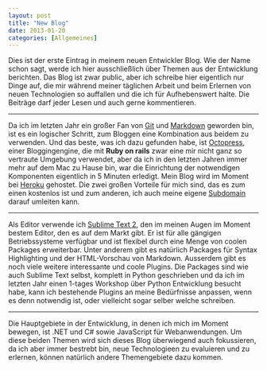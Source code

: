 ```yaml
---
layout: post
title: "New Blog"
date: 2013-01-20
categories: [Allgemeines]
---
```


Dies ist der erste Eintrag in meinem neuen Entwickler Blog. Wie der Name schon sagt, werde ich hier ausschließlich über Themen aus der Entwicklung berichten. Das Blog ist zwar public, aber ich schreibe hier eigentlich nur Dinge auf, die mir während meiner täglichen Arbeit und beim Erlernen von neuen Technologien so auffallen und die ich für Aufhebenswert halte. Die Beiträge darf jeder Lesen und auch gerne kommentieren.

-------

Da ich im letzten Jahr ein großer Fan von [Git](http://git-scm.com) und [Markdown](http://daringfireball.net/projects/markdown/) geworden bin, ist es ein logischer Schritt, zum Bloggen eine Kombination aus beidem zu verwenden. Und das beste, was ich dazu gefunden habe, ist [Octopress](http://octopress.org/), einer Bloggingengine, die mit **Ruby on rails** zwar eine mir nicht ganz so vertraute Umgebung verwendet, aber da ich in den letzten Jahren immer mehr auf dem Mac zu Hause bin, war die Einrichtung der notwendigen Komponenten eigentlich in 5 Minuten erledigt. Mein Blog wird im Moment bei [Heroku](http://www.heroku.com) gehostet. Die zwei großen Vorteile für mich sind, das es zum einen kostenlos ist und zum anderen, ich auch meine eigene [Subdomain](http://devblog.janbaer.de) darauf umleiten kann.

-------

Als Editor verwende ich [Sublime Text 2](http://www.sublimetext.com/2), den im meinen Augen im Moment bestem Editor, den es auf dem Markt gibt. Er ist für alle gängigen Betriebssysteme verfügbar und ist flexibel durch eine Menge von coolen Packages erweiterbar. Unter anderem gibt es natürlich Packages für Syntax Highlighting und der HTML-Vorschau von Markdown. Ausserdem gibt es noch viele weitere interessante und coole Plugins. Die Packages sind wie auch Sublime Text selbst, komplett in Python geschrieben und da ich im letzten Jahr einen 1-tages Workshop über Python Entwicklung besucht habe, kann ich bestehende Plugins an meine Bedürfnisse anpassen, wenn es denn notwendig ist, oder vielleicht sogar selber welche schreiben.

-------

Die Hauptgebiete in der Entwicklung, in denen ich mich im Moment bewegen, ist .NET und C# sowie JavaScript für Webanwendungen. Um diese beiden Themen wird sich dieses Blog überwiegend auch fokussieren, da ich aber immer bestrebt bin, neue Technologieen zu evaluieren und zu erlernen, können natürlich andere Themengebiete dazu kommen.
